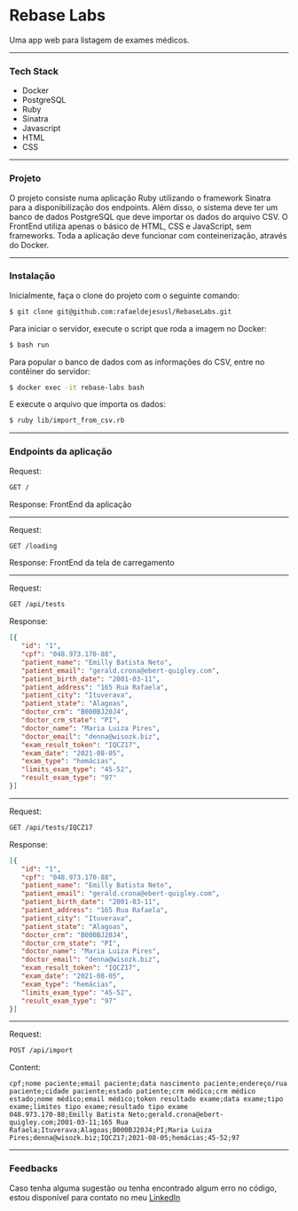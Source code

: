 # Rebase Labs

Uma app web para listagem de exames médicos.

---

### Tech Stack

* Docker
* PostgreSQL
* Ruby
* Sinatra
* Javascript
* HTML
* CSS

---

### Projeto

O projeto consiste numa aplicação Ruby utilizando o framework Sinatra para a disponibilização dos endpoints. Além disso, o sistema deve ter um banco de dados PostgreSQL que deve importar os dados do arquivo CSV. O FrontEnd utiliza apenas o básico de HTML, CSS e JavaScript, sem frameworks. Toda a aplicação deve funcionar com conteinerização, através do Docker.

---

### Instalação

Inicialmente, faça o clone do projeto com o seguinte comando:
```bash
$ git clone git@github.com:rafaeldejesusl/RebaseLabs.git
```
Para iniciar o servidor, execute o script que roda a imagem no Docker:
```bash
$ bash run
```
Para popular o banco de dados com as informações do CSV, entre no contêiner do servidor:
```bash
$ docker exec -it rebase-labs bash
```
E execute o arquivo que importa os dados:
```bash
$ ruby lib/import_from_csv.rb 
```

---

### Endpoints da aplicação

Request:
```bash
GET /
```

Response:
FrontEnd da aplicação

---

Request:
```bash
GET /loading
```

Response:
FrontEnd da tela de carregamento

---

Request:
```bash
GET /api/tests
```

Response:

```json
[{
   "id": "1",
   "cpf": "048.973.170-88",
   "patient_name": "Emilly Batista Neto",
   "patient_email": "gerald.crona@ebert-quigley.com",
   "patient_birth_date": "2001-03-11",
   "patient_address": "165 Rua Rafaela",
   "patient_city": "Ituverava",
   "patient_state": "Alagoas",
   "doctor_crm": "B000BJ20J4",
   "doctor_crm_state": "PI",
   "doctor_name": "Maria Luiza Pires",
   "doctor_email": "denna@wisozk.biz",
   "exam_result_token": "IQCZ17",
   "exam_date": "2021-08-05",
   "exam_type": "hemácias",
   "limits_exam_type": "45-52",
   "result_exam_type": "97"
}]
```

---

Request:
```bash
GET /api/tests/IQCZ17
```

Response:

```json
[{
   "id": "1",
   "cpf": "048.973.170-88",
   "patient_name": "Emilly Batista Neto",
   "patient_email": "gerald.crona@ebert-quigley.com",
   "patient_birth_date": "2001-03-11",
   "patient_address": "165 Rua Rafaela",
   "patient_city": "Ituverava",
   "patient_state": "Alagoas",
   "doctor_crm": "B000BJ20J4",
   "doctor_crm_state": "PI",
   "doctor_name": "Maria Luiza Pires",
   "doctor_email": "denna@wisozk.biz",
   "exam_result_token": "IQCZ17",
   "exam_date": "2021-08-05",
   "exam_type": "hemácias",
   "limits_exam_type": "45-52",
   "result_exam_type": "97"
}]
```

---

Request:
```bash
POST /api/import
```

Content:

```csv
cpf;nome paciente;email paciente;data nascimento paciente;endereço/rua paciente;cidade paciente;estado patiente;crm médico;crm médico estado;nome médico;email médico;token resultado exame;data exame;tipo exame;limites tipo exame;resultado tipo exame
048.973.170-88;Emilly Batista Neto;gerald.crona@ebert-quigley.com;2001-03-11;165 Rua Rafaela;Ituverava;Alagoas;B000BJ20J4;PI;Maria Luiza Pires;denna@wisozk.biz;IQCZ17;2021-08-05;hemácias;45-52;97
```

---

### Feedbacks
Caso tenha alguma sugestão ou tenha encontrado algum erro no código, estou disponível para contato no meu [LinkedIn](https://www.linkedin.com/in/rafael-de-jesus-lima/)

